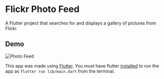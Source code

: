 # Flickr Photo Feed

A Flutter project that searches for and displays a gallery of pictures from Flickr.

## Demo
![Photo Feed](demo/demo.gif)

This app was made using [Flutter](https://flutter.dev/). You must have flutter [installed](https://flutter.dev/docs/get-started/install) to run the app as 
`flutter run lib/main.dart` from the terminal.  
